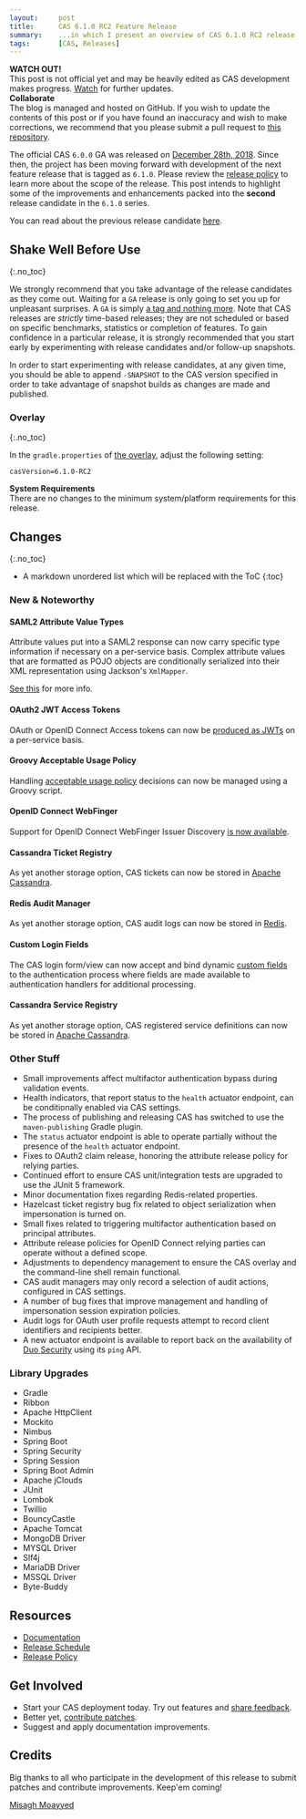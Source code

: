 ```yaml
---
layout:     post
title:      CAS 6.1.0 RC2 Feature Release
summary:    ...in which I present an overview of CAS 6.1.0 RC2 release.
tags:       [CAS, Releases]
---
```


<div class="alert alert-danger">
  <strong>WATCH OUT!</strong><br/>This post is not official yet and may be heavily edited as CAS development makes progress. <a href="https://apereo.github.io/feed.xml">Watch</a> for further updates.
</div>

<div class="alert alert-success">
  <strong>Collaborate</strong><br/>The blog is managed and hosted on GitHub. If you wish to update the contents of this post or if you have found an inaccuracy and wish to make corrections, we recommend that you please submit a pull request to <a href="https://github.com/apereo/apereo.github.io">this repository</a>.
</div>

The official CAS `6.0.0` GA was released on [December 28th, 2018](https://github.com/apereo/cas/releases/tag/v6.0.0). Since then, the project has been moving forward with development of the next feature release that is tagged as `6.1.0`. Please review the [release policy](https://apereo.github.io/cas/developer/Release-Policy.html) to learn more about the scope of the release. This post intends to highlight some of the improvements and enhancements packed into the **second** release candidate in the `6.1.0` series.

You can read about the previous release candidate [here](https://apereo.github.io/2019/02/01/610rc1-release/).

## Shake Well Before Use
{:.no_toc}

We strongly recommend that you take advantage of the release candidates as they come out. Waiting for a `GA` release is only going to set you up for unpleasant surprises. A `GA` is simply [a tag and nothing more](https://apereo.github.io/2017/03/08/the-myth-of-ga-rel/). Note that CAS releases are *strictly* time-based releases; they are not scheduled or based on specific benchmarks, statistics or completion of features. To gain confidence in a particular release, it is strongly recommended that you start early by experimenting with release candidates and/or follow-up snapshots.

In order to start experimenting with release candidates, at any given time, you should be able to append `-SNAPSHOT` to the CAS version specified in order to take advantage of snapshot builds as changes are made and published.

### Overlay
{:.no_toc}

In the `gradle.properties` of [the overlay](https://github.com/apereo/cas-overlay-template), adjust the following setting:

```properties
casVersion=6.1.0-RC2
```

<div class="alert alert-info">
  <strong>System Requirements</strong><br/>There are no changes to the minimum system/platform requirements for this release.
</div>

## Changes
{:.no_toc}

* A markdown unordered list which will be replaced with the ToC
{:toc}

### New & Noteworthy

#### SAML2 Attribute Value Types

Attribute values put into a SAML2 response can now carry specific type information if necessary on a per-service basis. Complex attribute values that are formatted as POJO objects are conditionally serialized into their XML representation using Jackson's `XmlMapper`. 

[See this](https://apereo.github.io/cas/development/installation/Configuring-SAML2-Authentication.html#saml-services) for more info.

#### OAuth2 JWT Access Tokens

OAuth or OpenID Connect Access tokens can now be [produced as JWTs](https://apereo.github.io/cas/development/installation/OAuth-OpenId-Authentication.html) on a per-service basis.

#### Groovy Acceptable Usage Policy

Handling [acceptable usage policy](https://apereo.github.io/cas/development/webflow/Webflow-Customization-AUP.html) decisions can now be managed using a Groovy script.

#### OpenID Connect WebFinger 

Support for OpenID Connect WebFinger Issuer Discovery [is now available](https://apereo.github.io/cas/development/installation/OIDC-Authentication.html).

#### Cassandra Ticket Registry

As yet another storage option, CAS tickets can now be stored 
in [Apache Cassandra](https://apereo.github.io/cas/development/ticketing/Cassandra-Ticket-Registry.html). 

#### Redis Audit Manager

As yet another storage option, CAS audit logs can now be stored in [Redis](https://apereo.github.io/cas/development/installation/Audits.html). 

#### Custom Login Fields

The CAS login form/view can now accept and bind dynamic [custom fields](https://apereo.github.io/cas/development/ux/User-Interface-Customization-Views.html) to the authentication process where fields are made available to authentication handlers for additional processing. 

#### Cassandra Service Registry

As yet another storage option, CAS registered service definitions can now be stored 
in [Apache Cassandra](https://apereo.github.io/cas/development/services/Cassandra-Service-Management.html). 
 
### Other Stuff

- Small improvements affect multifactor authentication bypass during validation events.
- Health indicators, that report status to the `health` actuator endpoint, can be conditionally enabled via CAS settings.
- The process of publishing and releasing CAS has switched to use the `maven-publishing` Gradle plugin.
- The `status` actuator endpoint is able to operate partially without the presence of the `health` actuator endpoint.
- Fixes to OAuth2 claim release, honoring the attribute release policy for relying parties.
- Continued effort to ensure CAS unit/integration tests are upgraded to use the JUnit 5 framework.
- Minor documentation fixes regarding Redis-related properties.
- Hazelcast ticket registry bug fix related to object serialization when impersonation is turned on.
- Small fixes related to triggering multifactor authentication based on principal attributes.
- Attribute release policies for OpenID Connect relying parties can operate without a defined scope.
- Adjustments to dependency management to ensure the CAS overlay and the command-line shell remain functional.
- CAS audit managers may only record a selection of audit actions, configured in CAS settings.
- A number of bug fixes that improve management and handling of impersonation session expiration policies.
- Audit logs for OAuth user profile requests attempt to record client identifiers and recipients better. 
- A new actuator endpoint is available to report back on the availability of [Duo Security](https://apereo.github.io/cas/development/mfa/DuoSecurity-Authentication.html) using its `ping` API.

### Library Upgrades

- Gradle
- Ribbon
- Apache HttpClient
- Mockito
- Nimbus
- Spring Boot
- Spring Security
- Spring Session
- Spring Boot Admin
- Apache jClouds
- JUnit
- Lombok
- Twillio
- BouncyCastle
- Apache Tomcat
- MongoDB Driver
- MYSQL Driver
- Slf4j
- MariaDB Driver
- MSSQL Driver
- Byte-Buddy

## Resources

- [Documentation](https://apereo.github.io/cas/development/)
- [Release Schedule](https://github.com/apereo/cas/milestones)
- [Release Policy](https://apereo.github.io/cas/developer/Release-Policy.html)

## Get Involved

- Start your CAS deployment today. Try out features and [share feedback](https://apereo.github.io/cas/Mailing-Lists.html).
- Better yet, [contribute patches](https://apereo.github.io/cas/developer/Contributor-Guidelines.html).
- Suggest and apply documentation improvements.

## Credits

Big thanks to all who participate in the development of this release to submit patches and contribute improvements. Keep'em coming!

[Misagh Moayyed](https://twitter.com/misagh84)
